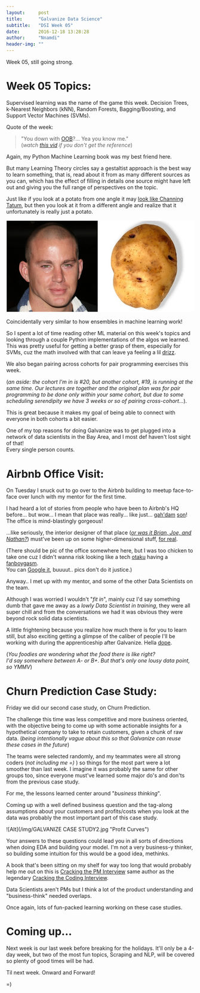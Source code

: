 ```yaml
---
layout:     post
title:      "Galvanize Data Science"
subtitle:   "DSI Week 05"
date:       2016-12-18 13:28:28
author:     "Nnamdi"
header-img: ""
---
```


Week 05, still going strong.

# Week 05 Topics:
Supervised learning was the name of the game this week. Decision Trees, k-Nearest Neighbors (kNN), Random Forests, Bagging/Boosting, and Support Vector Machines (SVMs).

Quote of the week:

> "You down with [OOB](https://en.wikipedia.org/wiki/Out-of-bag_error)?... Yea you know me."
<br>(_watch [this vid](https://www.youtube.com/watch?v=6xGuGSDsDrM) if you don't get the reference_)

Again, my Python Machine Learning book was my best friend here. 

But many Learning Theory circles say a gestaltist approach is the best way to learn something, that is, read about it from as many different sources as you can, which has the effect of filling in details one source might have left out and giving you the full range of perspectives on the topic.

Just like if you look at a potato from one angle it may [look like Channing Tatum](https://www.buzzfeed.com/lyapalater/potatoes-that-look-like-channing-tatum?utm_term=.om97A0MbM#.kt4PNbJOJ), but then you look at it from a different angle and realize that it unfortunately is really just a potato.

![Alt](/img/TatumPotato.png "TatumPotato")

Coincidentally very similar to how ensembles in machine learning work!

So I spent a lot of time reading other ML material on this week's topics and looking through a couple Python implementations of the algos we learned. This was pretty useful for getting a better grasp of them, especially for SVMs, cuz the math involved with that can leave ya feeling a lil [drizz](http://genius.com/10188229).

We also began pairing across cohorts for pair programming exercises this week.

(_an aside: the cohort I'm in is #20, but another cohort, #19, is running at the same time. Our lectures are together and the original plan was for pair programming to be done only within your same cohort, but due to some scheduling serendipity we have 3 weeks or so of pairing cross-cohort..._).

This is great because it makes my goal of being able to connect with everyone in both cohorts a bit easier.

One of my top reasons for doing Galvanize was to get plugged into a network of data scientists in the Bay Area, and I most def haven't lost sight of that!
<br>Every single person counts.

# Airbnb Office Visit:
On Tuesday I snuck out to go over to the Airbnb building to meetup face-to-face over lunch with my mentor for the first time.

I had heard a lot of stories from people who have been to Airbnb's HQ before... but wow... I mean that place was really... like just... [gah'dam](http://www.urbandictionary.com/define.php?term=gah+damn) [son](http://www.urbandictionary.com/define.php?term=son)! The office is mind-blastingly gorgeous! 

...like seriously, the interior designer of that place (_[or was it Brian, Joe, and Nathan?](https://www.airbnb.com/about/founders)_) must've been up on some higher-dimensional stuff, [for real](http://www.urbandictionary.com/define.php?term=for+real&defid=266204).

(There should be pic of the office somewhere here, but I was too chicken to take one cuz I didn't wanna risk looking like a tech [otaku](https://en.wikipedia.org/wiki/Otaku) having a [fanboygasm](http://www.urbandictionary.com/define.php?term=Fanboygasm). 
<br>You can [Google it](https://www.google.com/search?q=airbnb+hq&source=lnms&tbm=isch&sa), buuuut.. pics don't do it justice.)
 
Anyway.. I met up with my mentor, and some of the other Data Scientists on the team. 

Although I was worried I wouldn't "_fit in_", mainly cuz I'd say something dumb that gave me away as a _lowly Data Scientist in training_, they were all super chill and from the conversations we had it was obvious they were beyond rock solid data scientists.
 
A little frightening because you realize how much there is for you to learn still, but also exciting getting a glimpse of the caliber of people I'll be working with during the apprenticeship after Galvanize. Hella [dope](http://www.urbandictionary.com/define.php?term=Dope).

(_You foodies are wondering what the food there is like right? 
<br>I'd say somewhere between A- or B+. But that's only one lousy data point, so YMMV_)

# Churn Prediction Case Study:
Friday we did our second case study, on Churn Prediction.

The challenge this time was less competitive and more business oriented, with the objective being to come up with some actionable insights for a hypothetical company to take to retain customers, given a chunk of raw data. (_being intentionally vague about this so that Galvanize can reuse these cases in the future_)

The teams were selected randomly, and my teammates were all strong coders (_not including me =)_ ) so things for the most part were a lot smoother than last week. I imagine it was probably the same for other groups too, since everyone must've learned some major do's and don'ts from the previous case study. 

For me, the lessons learned center around "_business thinking_".

Coming up with a well defined business question and the tag-along assumptions about your customers and profits/costs when you look at the data was probably the most important part of this case study.

![Alt](/img/GALVANIZE CASE STUDY2.jpg "Profit Curves")

Your answers to these questions could lead you in all sorts of directions when doing EDA and building your model. I'm not a very business-y thinker, so building some intuition for this would be a good idea, methinks.

A book that's been sitting on my shelf for way too long that would probably help me out on this is [Cracking the PM Interview](https://www.amazon.com/dp/B00ISYMUR6/ref=dp-kindle-redirect?_encoding=UTF8&btkr=1) same author as the legendary [Cracking the Coding Interview](https://www.amazon.com/Cracking-Coding-Interview-Programming-Questions/dp/0984782850/ref=asap_bc?ie=UTF8). 

Data Scientists aren't PMs but I think a lot of the product understanding and "business-think" needed overlaps.

Once again, lots of fun-packed learning working on these case studies.

# Coming up...
Next week is our last week before breaking for the holidays. It'll only be a 4-day week, but two of the most fun topics, Scraping and NLP, will be covered so plenty of good times will be had.

Til next week. Onward and Forward!

=)

